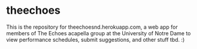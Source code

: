 # theechoes

This is the repository for theechoesnd.herokuapp.com, a web app for members of The Echoes acapella group at the University of Notre Dame to view performance schedules, submit suggestions, and other stuff tbd. :)
